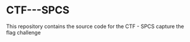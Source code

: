 # CTF---SPCS
This repository contains the source code for the CTF - SPCS capture the flag challenge 
